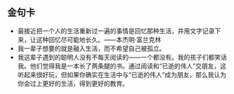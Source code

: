 
## 金句卡
- 最接近把一个人的生活重新过一遍的事情是回忆那种生活，并用文字记录下来，让这种回忆尽可能地长久。——本杰明·富兰克林
- 我一辈子想要的就是融入生活，而不希望自己被孤立。
- 我这辈子遇到的聪明人没有不每天阅读的——一个都没有。我的孩子们都笑话我。他们觉得我是一本长了两条腿的书。通过阅读和“已逝的伟人”交朋友，这听起来很好玩，但如果你确实在生活中与“已逝的伟人”成为朋友，那么我认为你会过上更好的生活，得到更好的教育。